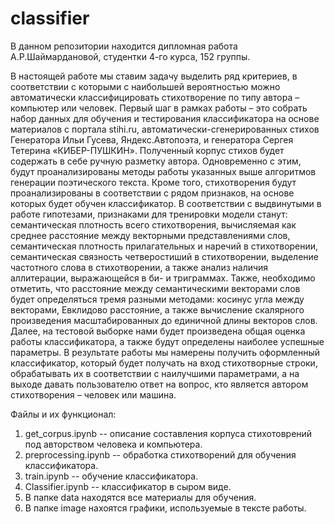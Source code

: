 # classifier

В данном репозитории находится дипломная работа А.Р.Шаймардановой, студентки 4-го курса, 152 группы.


В настоящей работе мы ставим задачу выделить ряд критериев, в соответствии с которыми с наибольшей вероятностью можно автоматически классифицировать стихотворение по типу автора – компьютер или человек. Первый шаг в рамках работы – это собрать набор данных для обучения и тестирования классификатора на основе материалов с портала stihi.ru, автоматически-сгенерированных стихов Генератора Ильи Гусева, Яндекс.Автопоэта, и генератора Сергея Тетерина «КИБЕР-ПУШКИН». Полученный корпус стихов будет содержать в себе ручную разметку автора. Одновременно с этим, будут проанализированы методы работы указанных выше алгоритмов генерации поэтического текста. Кроме того, стихотворения будут проанализированы в соответствии с рядом признаков, на основе которых будет обучен классификатор. В соответствии с выдвинутыми в работе гипотезами, признаками для тренировки модели станут: семантическая плотность всего стихотворения, вычисляемая как среднее расстояние между векторными представлениями слов, семантическая плотность прилагательных и наречий в стихотворении, семантическая связность четверостиший в стихотворении, выделение частотного слова в стихотворении, а также анализ наличия аллитерации, выражающейся в би- и триграммах. Также, необходимо отметить, что расстояние между семантическими векторами слов будет определяться тремя разными методами: косинус угла между векторами, Евклидово расстояние, а также вычисление скалярного произведения масштабированных до единичной длины векторов слов.
Далее, на тестовой выборке нами будет произведена общая оценка работы классификатора, а также будут определены наиболее успешные параметры. В результате работы мы намерены получить оформленный классификатор, который будет получать на вход стихотворные строки, обрабатывать их в соответствии с наилучшими параметрами, а на выходе давать пользователю ответ на вопрос, кто является автором стихотворения – человек или машина. 

Файлы и их функционал:
1. get_corpus.ipynb -- описание составления корпуса стихотоврений под авторством человека и компьютера.
2. preprocessing.ipynb -- обработка стихотворений для обучения классификатора.
3. train.ipynb -- обучение классификатора.
4. Classifier.ipynb -- классификатор в сыром виде.
5. В папке data находятся все материалы для обучения.
6. В папке image нахоятся графики, используемые в тексте работы.
